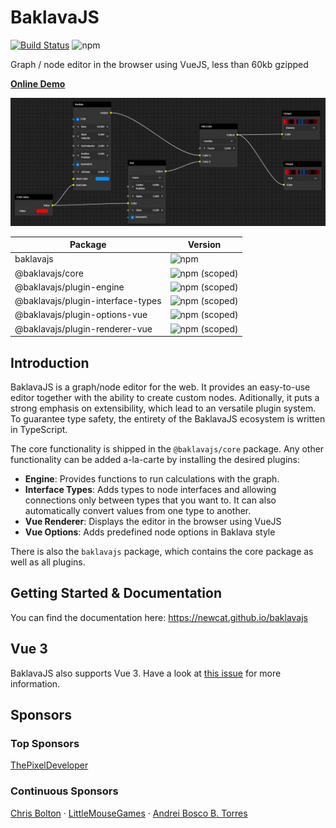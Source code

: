 # BaklavaJS

[![Build Status](https://travis-ci.org/newcat/baklavajs.svg?branch=master)](https://travis-ci.org/newcat/baklavajs)
![npm](https://img.shields.io/npm/v/baklavajs.svg)

Graph / node editor in the browser using VueJS, less than 60kb gzipped

**[Online Demo](https://codesandbox.io/s/baklavajs-example-jyc6f?file=/src/App.vue)**

![example](docs/img/example.png)

| Package | Version |
| --- | --- |
| baklavajs | ![npm](https://img.shields.io/npm/v/baklavajs.svg?style=flat-square) |
| @baklavajs/core | ![npm (scoped)](https://img.shields.io/npm/v/@baklavajs/core.svg?style=flat-square) |
| @baklavajs/plugin-engine | ![npm (scoped)](https://img.shields.io/npm/v/@baklavajs/plugin-engine.svg?style=flat-square) |
| @baklavajs/plugin-interface-types | ![npm (scoped)](https://img.shields.io/npm/v/@baklavajs/plugin-interface-types.svg?style=flat-square) |
| @baklavajs/plugin-options-vue | ![npm (scoped)](https://img.shields.io/npm/v/@baklavajs/plugin-options-vue.svg?style=flat-square) |
| @baklavajs/plugin-renderer-vue | ![npm (scoped)](https://img.shields.io/npm/v/@baklavajs/plugin-renderer-vue.svg?style=flat-square) |

## Introduction
BaklavaJS is a graph/node editor for the web. It provides an easy-to-use editor together with the ability to create custom nodes. Aditionally, it puts a strong emphasis on extensibility, which lead to an versatile plugin system.
To guarantee type safety, the entirety of the BaklavaJS ecosystem is written in TypeScript.

The core functionality is shipped in the `@baklavajs/core` package. Any other functionality can be added a-la-carte by installing the desired plugins:
* **Engine**: Provides functions to run calculations with the graph.
* **Interface Types**: Adds types to node interfaces and allowing connections only between types that you want to. It can also automatically convert values from one type to another.
* **Vue Renderer**: Displays the editor in the browser using VueJS
* **Vue Options**: Adds predefined node options in Baklava style

There is also the `baklavajs` package, which contains the core package as well as all plugins.

## Getting Started & Documentation
You can find the documentation here: https://newcat.github.io/baklavajs

## Vue 3
BaklavaJS also supports Vue 3. Have a look at [this issue](https://github.com/newcat/baklavajs/issues/135#issuecomment-890263908) for more information.

## Sponsors

### Top Sponsors
<a href="https://github.com/ThePixelDeveloper">ThePixelDeveloper</a>

### Continuous Sponsors
<a href="https://github.com/yochrisbolton">Chris Bolton</a>&nbsp;&middot;
<a href="https://github.com/LittleMouseGames">LittleMouseGames</a>&nbsp;&middot;
<a href="https://github.com/andreibosco">Andrei Bosco B. Torres</a>

